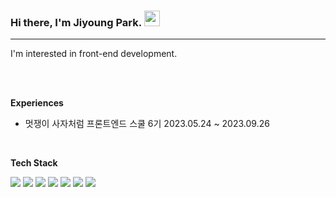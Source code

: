### Hi there, I'm Jiyoung Park. <img src="https://user-images.githubusercontent.com/80435616/151690320-5f13ba50-5d87-43d4-b254-939addcd0bdb.gif" width="25px" height="25px">

---

I'm interested in front-end development. 

<br />
<br />

**Experiences**

- 멋쟁이 사자처럼 프론트엔드 스쿨 6기 2023.05.24 ~ 2023.09.26

<br/>

**Tech Stack**

<p>
 <img src="https://img.shields.io/badge/HTML5-E34F26?style=flat-square&logo=HTML5&logoColor=white"/>
 <img src="https://img.shields.io/badge/CSS3-1572B6?style=flat-square&logo=CSS3&logoColor=white"/>
 <img src="https://img.shields.io/badge/JavaScript-F7DF1E?style=flat-square&logo=JavaScript&logoColor=white"/>
 <img src="https://img.shields.io/badge/vue.js-4FC08D?style=flat-square&logo=vue.js&logoColor=white">
 <img src="https://img.shields.io/badge/React-61DAFB?style=flat-square&logo=React&logoColor=white"/>
 <img src="https://img.shields.io/badge/Sass-CC6699?style=flat-square&logo=Sass&logoColor=white"/>
 <img src="https://img.shields.io/badge/bootstrap-7952B3?style=flat-square&logo=bootstrap&logoColor=white">

</p>
